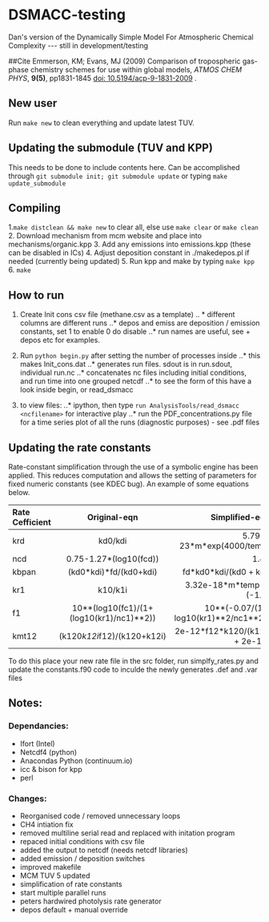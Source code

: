 # DSMACC-testing
Dan's version of the Dynamically Simple Model For Atmospheric Chemical Complexity --- still in development/testing

##Cite
Emmerson, KM; Evans, MJ (2009) Comparison of tropospheric gas-phase
chemistry schemes for use within global models, *ATMOS CHEM PHYS*,
**9(5)**, pp1831-1845 [doi:
10.5194/acp-9-1831-2009](http://dx.doi.org/10.5194/acp-9-1831-2009) .

## New user
Run `make new` to clean everything and update latest TUV.

## Updating the submodule (TUV and KPP)
This needs to be done to include contents here. 
Can be accomplished through `git submodule init;
git submodule update` or typing `make update_submodule`

## Compiling 
1.`make distclean && make new` to clear all, else use `make clear` or `make clean` 
2. Download mechanism from mcm website and place into mechanisms/organic.kpp
3. Add any emissions into emissions.kpp (these can be disabled in ICs)
4. Adjust deposition constant in ./makedepos.pl if needed (currently being updated)
5. Run kpp and make by typing `make kpp`
6. `make`

## How to run
1. Create Init cons csv file (methane.csv as a template) 
 .. * different columns are different runs
 ..* depos and emiss are deposition / emission constants, set 1 to enable 0 do disable 
 ..* run names are useful, see + depos etc for examples. 

2. Run `python begin.py` after setting the number of processes inside
..* this makes Init_cons.dat
..* generates run files. sdout is in run.sdout, individual run.nc
..* concatenates nc files including initial conditions, and run time into one grouped netcdf
..* to see the form of this have a look inside begin, or read_dsmacc

3. to view files:
..* ipython, then type `run AnalysisTools/read_dsmacc <ncfilename>` for interactive play
..* run the PDF_concentrations.py file for a time series plot of all the runs (diagnostic purposes) - see .pdf files



## Updating the rate constants
Rate-constant simplification through the use of a symbolic engine has been applied. This reduces computation and allows the setting of  parameters for fixed numeric constants (see KDEC bug). An example of some equations below.

| Rate Cefficient | Original-eqn | Simplified-eqn |
| :---         |     :---:      |          ---: |
| krd   |  kd0/kdi    |   5.79e\-23\*m\*exp(4000\/temp) |
|  ncd  |   0.75-1.27*(log10(fcd))  | 1.41   |
|  kbpan  |  (kd0*kdi)*fd/(kd0+kdi) |  fd\*kd0\*kdi\/(kd0 + kdi)  |
|  kr1  |   k10/k1i  |  3.32e\-18\*m\*temp\*\*(\-1.3)  |
|  f1  |   	10**(log10(fc1)/(1+(log10(kr1)/nc1)**2))  | 10\*\*(-0.07\/(1 + log10(kr1)\*\*2\/nc1**2))   |
|  kmt12  |    (k120*k12i*f12)/(k120+k12i) |  2e\-12\*f12\*k120\/(k120 + 2e\-12)  |


To do this place your new rate file in the src folder, run simplfy_rates.py and update the constants.f90 code to inculde the newly generates .def and .var files

## Notes:

### Dependancies:
+ Ifort (Intel)
+ Netcdf4 (python)
+ Anacondas Python (continuum.io)
+ icc & bison for kpp
+ perl

### Changes:
+ Reorganised code / removed unnecessary loops
+ CH4 intiation fix 
+ removed multiline serial read and replaced with initation program 
+ repaced initial conditions with csv file
+ added the output to netcdf (needs netcdf libraries)
+ added emission / deposition switches
+ improved makefile 
+ MCM TUV 5 updated
+ simplification of rate constants
+ start multiple parallel runs
+ peters hardwired photolysis rate generator
+ depos default + manual override
